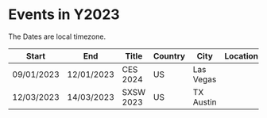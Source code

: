 # Events in Y2023
The Dates are local timezone.

| Start | End | Title | Country | City | Location | Price | URL |
| --- | --- | --- | --- | --- | --- | --- | --- |
| 09/01/2023 | 12/01/2023 | CES 2024 | US | Las Vegas | | | https://www.ces.tech/about-ces.aspx |
| 12/03/2023 | 14/03/2023 | SXSW 2023 | US | TX Austin | | | https://www.sxsw.com/ |